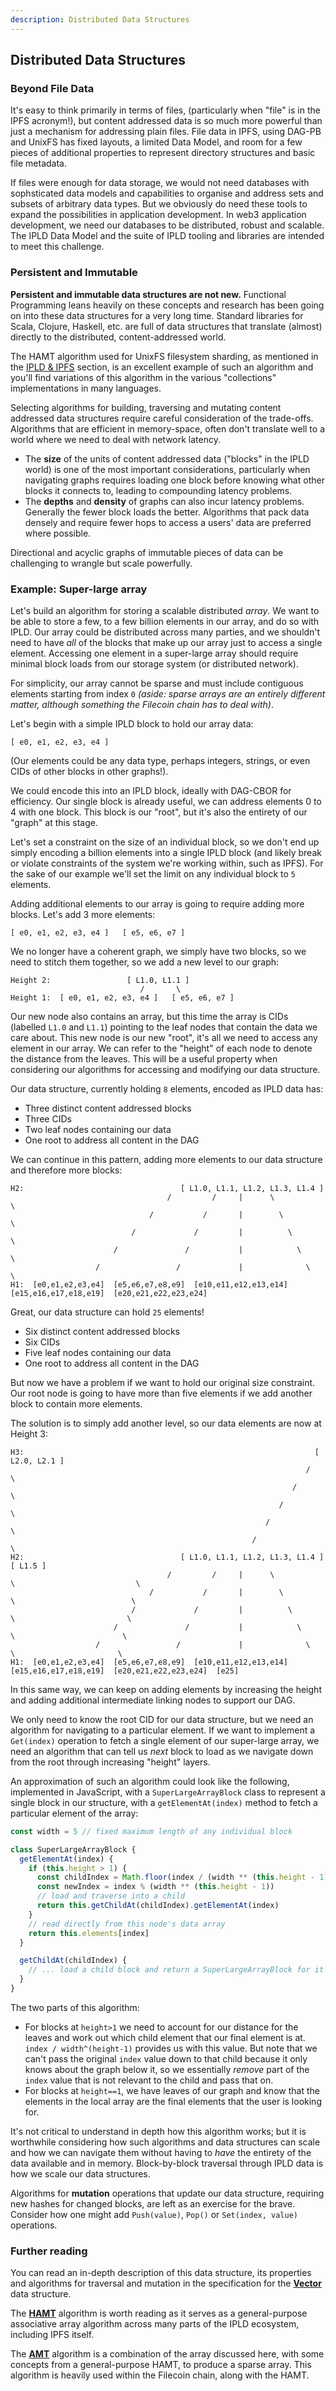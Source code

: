 ```yaml
---
description: Distributed Data Structures
---
```


## Distributed Data Structures

### Beyond File Data

It's easy to think primarily in terms of files, (particularly when "file" is in the IPFS acronym!), but content addressed data is so much more powerful than just a mechanism for addressing plain files. File data in IPFS, using DAG-PB and UnixFS has fixed layouts, a limited Data Model, and room for a few pieces of additional properties to represent directory structures and basic file metadata.

If files were enough for data storage, we would not need databases with sophsticated data models and capabilities to organise and address sets and subsets of arbitrary data types. But we obviously do need these tools to expand the possibilities in application development. In web3 application development, we need our databases to be distributed, robust and scalable. The IPLD Data Model and the suite of IPLD tooling and libraries are intended to meet this challenge.

### Persistent and Immutable

**Persistent and immutable data structures are not new.** Functional Programming leans heavily on these concepts and research has been going on into these data structures for a very long time. Standard libraries for Scala, Clojure, Haskell, etc. are full of data structures that translate (almost) directly to the distributed, content-addressed world.

The HAMT algorithm used for UnixFS filesystem sharding, as mentioned in the [IPLD & IPFS](ipfs.md) section, is an excellent example of such an algorithm and you'll find variations of this algorithm in the various "collections" implementations in many languages.

Selecting algorithms for building, traversing and mutating content addressed data structures require careful consideration of the trade-offs. Algorithms that are efficient in memory-space, often don't translate well to a world where we need to deal with network latency.

* The **size** of the units of content addressed data ("blocks" in the IPLD world) is one of the most important considerations, particularly when navigating graphs requires loading one block before knowing what other blocks it connects to, leading to compounding latency problems.
* The **depths** and **density** of graphs can also incur latency problems. Generally the fewer block loads the better. Algorithms that pack data densely and require fewer hops to access a users' data are preferred where possible.

Directional and acyclic graphs of immutable pieces of data can be challenging to wrangle but scale powerfully.

### Example: Super-large array

Let's build an algorithm for storing a scalable distributed *array*. We want to be able to store a few, to a few billion elements in our array, and do so with IPLD. Our array could be distributed across many parties, and we shouldn't need to have *all* of the blocks that make up our array just to access a single element. Accessing one element in a super-large array should require minimal block loads from our storage system (or distributed network).

For simplicity, our array cannot be sparse and must include contiguous elements starting from index `0` *(aside: sparse arrays are an entirely different matter, although something the Filecoin chain has to deal with)*.

Let's begin with a simple IPLD block to hold our array data:

```
[ e0, e1, e2, e3, e4 ]
```

(Our elements could be any data type, perhaps integers, strings, or even CIDs of other blocks in other graphs!).

We could encode this into an IPLD block, ideally with DAG-CBOR for efficiency. Our single block is already useful, we can address elements 0 to 4 with one block. This block is our "root", but it's also the entirety of our "graph" at this stage.

Let's set a constraint on the size of an individual block, so we don't end up simply encoding a billion elements into a single IPLD block (and likely break or violate constraints of the system we're working within, such as IPFS). For the sake of our example we'll set the limit on any individual block to `5` elements.

Adding additional elements to our array is going to require adding more blocks. Let's add 3 more elements:

```
[ e0, e1, e2, e3, e4 ]   [ e5, e6, e7 ]
```

We no longer have a coherent graph, we simply have two blocks, so we need to stitch them together, so we add a new level to our graph:

```
Height 2:                 [ L1.0, L1.1 ]
                             /       \
Height 1:  [ e0, e1, e2, e3, e4 ]   [ e5, e6, e7 ]
```

Our new node also contains an array, but this time the array is CIDs (labelled `L1.0` and `L1.1`) pointing to the leaf nodes that contain the data we care about. This new node is our new "root", it's all we need to access any element in our array. We can refer to the "height" of each node to denote the distance from the leaves. This will be a useful property when considering our algorithms for accessing and modifying our data structure.

Our data structure, currently holding `8` elements, encoded as IPLD data has:

* Three distinct content addressed blocks
* Three CIDs
* Two leaf nodes containing our data
* One root to address all content in the DAG

We can continue in this pattern, adding more elements to our data structure and therefore more blocks:

```
H2:                                   [ L1.0, L1.1, L1.2, L1.3, L1.4 ]
                                   /         /     |      \            \
                               /           /       |        \              \
                           /             /         |          \                \
                       /               /           |            \                  \
                   /                 /             |              \                    \
H1:  [e0,e1,e2,e3,e4]  [e5,e6,e7,e8,e9]  [e10,e11,e12,e13,e14]  [e15,e16,e17,e18,e19]  [e20,e21,e22,e23,e24]
```

Great, our data structure can hold `25` elements!

* Six distinct content addressed blocks
* Six CIDs
* Five leaf nodes containing our data
* One root to address all content in the DAG

But now we have a problem if we want to hold our original size constraint. Our root node is going to have more than five elements if we add another block to contain more elements.

The solution is to simply add another level, so our data elements are now at Height 3:

```
H3:                                                                 [ L2.0, L2.1 ]
                                                                  /                \
                                                               /                      \
                                                            /                            \
                                                         /                                  \
                                                      /                                        \
H2:                                   [ L1.0, L1.1, L1.2, L1.3, L1.4 ]                        [ L1.5 ]
                                   /         /     |      \            \                           \
                               /           /       |        \              \                          \
                           /             /         |          \                \                         \
                       /               /           |            \                  \                        \
                   /                 /             |              \                    \                       \
H1:  [e0,e1,e2,e3,e4]  [e5,e6,e7,e8,e9]  [e10,e11,e12,e13,e14]  [e15,e16,e17,e18,e19]  [e20,e21,e22,e23,e24]  [e25]
```

In this same way, we can keep on adding elements by increasing the height and adding additional intermediate linking nodes to support our DAG.

We only need to know the root CID for our data structure, but we need an algorithm for navigating to a particular element. If we want to implement a `Get(index)` operation to fetch a single element of our super-large array, we need an algorithm that can tell us _next_ block to load as we navigate down from the root through increasing "height" layers.

An approximation of such an algorithm could look like the following, implemented in JavaScript, with a `SuperLargeArrayBlock` class to represent a single block in our structure, with a `getElementAt(index)` method to fetch a particular element of the array:

```js
const width = 5 // fixed maximum length of any individual block

class SuperLargeArrayBlock {
  getElementAt(index) {
    if (this.height > 1) {
      const childIndex = Math.floor(index / (width ** (this.height - 1)))
      const newIndex = index % (width ** (this.height - 1))
      // load and traverse into a child
      return this.getChildAt(childIndex).getElementAt(index)
    }
    // read directly from this node's data array
    return this.elements[index]
  }

  getChildAt(childIndex) {
    // ... load a child block and return a SuperLargeArrayBlock for it
  }
}
```

The two parts of this algorithm:

* For blocks at `height>1` we need to account for our distance for the leaves and work out which child element that our final element is at. `index / width^(height-1)` provides us with this value. But note that we can't pass the original `index` value down to that child because it only knows about the graph below it, so we essentially _remove_ part of the `index` value that is not relevant to the child and pass that on.
* For blocks at `height==1`, we have leaves of our graph and know that the elements in the local array are the final elements that the user is looking for.

It's not critical to understand in depth how this algorithm works; but it is worthwhile considering how such algorithms and data structures can scale and how we can navigate them without having to _have_ the entirety of the data available and in memory. Block-by-block traversal through IPLD data is how we scale our data structures.

Algorithms for **mutation** operations that update our data structure, requiring new hashes for changed blocks, are left as an exercise for the brave. Consider how one might add `Push(value)`, `Pop()` or `Set(index, value)` operations.

### Further reading

You can read an in-depth description of this data structure, its properties and algorithms for traversal and mutation in the specification for the [**Vector**](https://github.com/ipld/ipld/blob/master/_legacy/specs/data-structures/vector.md) data structure.

The [**HAMT**](https://ipld.io/specs/advanced-data-layouts/hamt/) algorithm is worth reading as it serves as a general-purpose associative array algorithm across many parts of the IPLD ecosystem, including IPFS itself.

The [**AMT**](https://pkg.go.dev/github.com/filecoin-project/go-amt-ipld/v4#pkg-overview) algorithm is a combination of the array discussed here, with some concepts from a general-purpose HAMT, to produce a sparse array. This algorithm is heavily used within the Filecoin chain, along with the HAMT.
